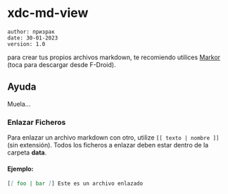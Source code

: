 # xdc-md-view

```
author: призрак
date: 30-01-2023
version: 1.0
```

para crear tus propios archivos markdown, te recomiendo utilices [Markor](https://f-droid.org/en/packages/net.gsantner.markor) (toca para descargar desde F-Droid).

## Ayuda

Muela...

### Enlazar Ficheros

Para enlazar un archivo markdown con otro, utilize `[[ texto | nombre ]]` (sin extensión). Todos los ficheros a enlazar deben estar dentro de la carpeta **data**.

#### Ejemplo:

```markdown
[[ foo | bar ]] Este es un archivo enlazado
```